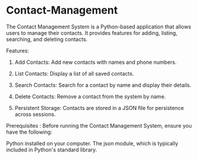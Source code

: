 # Contact-Management

The Contact Management System is a Python-based application that allows users to manage their contacts. It provides features for adding, listing, searching, and deleting contacts.

Features:

1. Add Contacts: Add new contacts with names and phone numbers.

2. List Contacts: Display a list of all saved contacts.

3. Search Contacts: Search for a contact by name and display their details.

4. Delete Contacts: Remove a contact from the system by name.

5. Persistent Storage: Contacts are stored in a JSON file for persistence across sessions.

Prerequisites :
Before running the Contact Management System, ensure you have the following:

Python installed on your computer.
The json module, which is typically included in Python's standard library.
